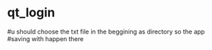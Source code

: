 # qt_login
#u should choose the txt file in the beggining as directory so the app #saving with happen there
